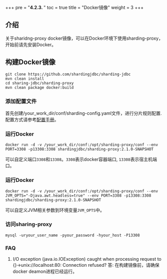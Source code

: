 +++
pre = "<b>4.2.3. </b>"
toc = true
title = "Docker镜像"
weight = 3
+++

## 介绍
关于sharidng-proxy docker镜像，可以在Docker环境下使用sharding-proxy，开始前请先安装Docker。

## 构建Docker镜像
``` 
git clone https://github.com/shardingjdbc/sharding-jdbc
mvn clean install
cd sharing-jdbc/sharding-proxy
mvn clean package docker:build
```        

### 添加配置文件
首先创建/your_work_dir/conf/sharding-config.yaml文件，进行分片规则配置. 配置方式请参考[配置手册](/manual/sharding-proxy/configuration/)。

### 运行Docker
```
docker run -d -v /your_work_dir/conf:/opt/sharding-proxy/conf --env PORT=3308 -p13308:3308 shardingjdbc/sharding-proxy:2.1.0-SNAPSHOT
```
可以自定义端口`3308`和`13308`。`3308`表示docker容器端口, `13308`表示宿主机端口。

### 运行Docker
```
docker run -d -v /your_work_dir/conf:/opt/sharding-proxy/conf --env JVM_OPTS="-Djava.awt.headless=true" --env PORT=3308 -p13308:3308 shardingjdbc/sharding-proxy:2.1.0-SNAPSHOT
```
可以自定义JVM相关参数到环境变量`JVM_OPTS`中。

### 访问sharing-proxy
```
mysql -uryour_user_name -pyour_password -hyour_host -P13308
```

### FAQ
1. I/O exception (java.io.IOException) caught when processing request to {}->unix://localhost:80: Connection refused?
答: 在构建镜像前，请确保docker deamon进程已经运行。
